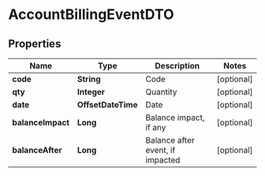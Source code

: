 

# AccountBillingEventDTO


## Properties

| Name | Type | Description | Notes |
|------------ | ------------- | ------------- | -------------|
|**code** | **String** | Code |  [optional] |
|**qty** | **Integer** | Quantity |  [optional] |
|**date** | **OffsetDateTime** | Date |  [optional] |
|**balanceImpact** | **Long** | Balance impact, if any |  [optional] |
|**balanceAfter** | **Long** | Balance after event, if impacted |  [optional] |



